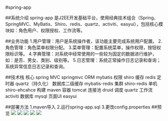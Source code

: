 #spring-app

##系统介绍
spring-app 是J2EE开发基础平台，使用经典技术组合（Spring、SpringMVC、MyBatis、Shiro、redis、quartz、activiti、easyui），包括核心模块如：角色用户、权限授权、工作流等。

##业务功能
1.用户管理：用户是系统操作者，该功能主要完成系统用户配置。
2.角色管理：角色菜单权限分配。
3.菜单管理：配置系统菜单，操作权限，按钮权限标识等。
4.字典管理：对系统中经常使用的一些较为固定的数据进行维护，如：是否、男女、类别、级别等。
5.日志管理：系统正常操作日志记录和查询；系统异常信息日志记录和查询。

##技术栈
核心 spring 
MVC springmvc 
ORM mybatis 
权限 shiro 
缓存 redis 
定时器 quartz（持久化） 
数据库二级缓存 mybatis-redis 
集群 shiro-redis 
单机 shiro-ehcahce
构建 maven
容器 tomcat
连接池 druid
调度 quartz
工作流 activiti
数据库 mysql
页面UI easyui

##部署方法
1.maven导入
2.运行spring-app.sql
3.更改config.properties
##预览
![](http://b.hiphotos.baidu.com/image/pic/item/9922720e0cf3d7ca4a650d4efb1fbe096b63a972.jpg)
![](http://a.hiphotos.baidu.com/image/pic/item/024f78f0f736afc391cf0d5dba19ebc4b64512c2.jpg)
![](http://a.hiphotos.baidu.com/image/pic/item/72f082025aafa40fabe0f3e5a264034f78f019e7.jpg)
![](http://f.hiphotos.baidu.com/image/pic/item/34fae6cd7b899e51da26082c4ba7d933c8950d59.jpg)
![](http://f.hiphotos.baidu.com/image/pic/item/91ef76c6a7efce1be0fcfaf2a651f3deb48f6536.jpg)
